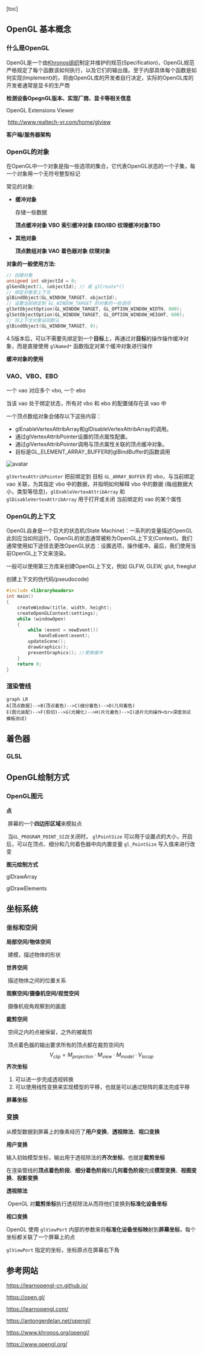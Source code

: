 [toc]

## OpenGL 基本概念

### 什么是OpenGL

OpenGL是一个由[Khronos组织](http://www.khronos.org/)制定并维护的规范(Specification)，OpenGL规范严格规定了每个函数该如何执行，以及它们的输出值。至于内部具体每个函数是如何实现(Implement)的，将由OpenGL库的开发者自行决定，实际的OpenGL库的开发者通常是显卡的生产商

**检测设备OpegnGL版本、实现厂商、显卡等相关信息**

   OpenGL Extensions Viewer

​	http://www.realtech-vr.com/home/glview

**客户端/服务器架构**

### OpenGL的对象

在OpenGL中一个对象是指一些选项的集合，它代表OpenGL状态的一个子集，每一个对象用一个无符号整型标记

常见的对象:

- **缓冲对象**

  存储一些数据 

  **顶点缓冲对象 VBO**	**索引缓冲对象 EBO/IBO**  **纹理缓冲对象TBO** 

- **其他对象**

  **顶点数组对象 VAO**	**着色器对象**  **纹理对象**

**对象的一般使用方法:**

```C++
// 创建对象
unsigned int objectId = 0;
glGenObject(1, &objectId); // 或 glCreate*()
// 绑定对象至上下文
glBindObject(GL_WINDOW_TARGET, objectId);
// 设置当前绑定到 GL_WINDOW_TARGET 的对象的一些选项
glSetObjectOption(GL_WINDOW_TARGET, GL_OPTION_WINDOW_WIDTH, 800);
glSetObjectOption(GL_WINDOW_TARGET, GL_OPTION_WINDOW_HEIGHT, 600);
// 将上下文对象设回默认
glBindObject(GL_WINDOW_TARGET, 0);
```

4.5版本后，可以不需要先绑定到一个**目标**上，再通过对**目标**的操作操作缓冲对象，而是直接使用 `glNamed*` 函数指定对某个缓冲对象进行操作

**缓冲对象的使用**

### VAO、VBO、EBO 

一个 vao 对应多个 vbo, 一个 ebo

当该 vao 处于绑定状态，所有对 vbo 和 ebo 的配置储存在该 vao 中

一个顶点数组对象会储存以下这些内容：

- glEnableVertexAttribArray和glDisableVertexAttribArray的调用。
- 通过glVertexAttribPointer设置的顶点属性配置。
- 通过glVertexAttribPointer调用与顶点属性关联的顶点缓冲对象。
- 目标是GL_ELEMENT_ARRAY_BUFFER的glBindBuffer的函数调用

![avatar](./pic/vertex_array_objects_ebo.png)

`glVertexAttribPointer` 把前绑定到 目标 `GL_ARRAY_BUFFER` 的 vbo，与当前绑定 vao 关联，为其指定 vbo 中的数据，并指明如何解释 vbo 中的数据 (每组数据大小，类型等信息)，`glEnableVertexAttribArray` 和 `glDisableVertexAttribArray` 用于打开或关闭 当前绑定的 vao 的某个属性

### OpenGL的上下文

OpenGL自身是一个巨大的状态机(State Machine)：一系列的变量描述OpenGL此刻应当如何运行。OpenGL的状态通常被称为OpenGL上下文(Context)。我们通常使用如下途径去更改OpenGL状态：设置选项，操作缓冲。最后，我们使用当前OpenGL上下文来渲染。

一般可以使用第三方库来创建OpenGL上下文，例如 GLFW, GLEW, glut, freeglut

创建上下文的伪代码(pseudocode)

```C
#include <libraryheaders>
int main()
{
    createWindow(title, width, height);
    createOpenGLContext(settings);
    while (windowOpen)
    {
        while (event = newEvent())
            handleEvent(event);
        updateScene();
        drawGraphics();
        presentGraphics(); //更换缓冲
    }
    return 0;
}
```

### 渲染管线

```mermaid
graph LR
A[顶点数据]-->B(顶点着色)-->C(细分着色)-->D(几何着色)
E(图元装配)-->F(剪切)-->G(光栅化)-->H(片元着色)-->I(逐片元的操作<br>深度测试 模板测试)

```

## 着色器





### GLSL

## OpenGL绘制方式

### OpenGL图元

**点**

​	屏幕的一个**四边形区域**来模拟点

​	当`GL_PROGRAM_POINT_SIZE`关闭时， `glPointSize` 可以用于设置点的大小，开启后，可以在顶点、细分和几何着色器中向内置变量 `gl_PointSize` 写入值来进行改变

**图元绘制方式**

glDrawArray 

glDrawElements

## 坐标系统

### 坐标和空间

**局部空间/物体空间**

​	建模，描述物体的形状

**世界空间**

​	描述物体之间的位置关系

**观察空间/摄像机空间/视觉空间**

​	摄像机视角观察到的画面

**裁剪空间**

​	空间之内的点被保留，之外的被裁剪

​	顶点着色器的输出要求所有的顶点都在裁剪空间内
$$
V_{clip} = M_{projection} \cdot M_{view} \cdot M_{model} \cdot V_{locap}
$$
**齐次坐标**

1. 可以进一步完成透视转换
2. 可以使用线性变换来实现模型的平移，也就是可以通过矩阵的乘法完成平移

**屏幕坐标**

### 变换

从模型数据到屏幕上的像素经历了**用户变换**、**透视除法**、**视口变换**

**用户变换**

​	输入初始模型坐标，输出用于透视除法的**齐次坐标**，也就是**裁剪坐标**

​	在渲染管线的**顶点着色阶段**、**细分着色阶段**和**几何着色阶段**完成**模型变换**、**视图变换**、**投影变换**

**透视除法**

​	OpenGL 对**裁剪坐标**执行透视除法从而将他们变换到**标准化设备坐标**

**视口变换**

OpenGL 使用 `glViewPort` 内部的参数来将**标准化设备坐标映**射到**屏幕坐标**，每个坐标都关联了一个屏幕上的点

`glViewPort` 指定的坐标，坐标原点在屏幕右下角



## 参考网站

https://learnopengl-cn.github.io/

https://open.gl/

https://learnopengl.com/

https://antongerdelan.net/opengl/

https://www.khronos.org/opengl/

https://www.opengl.org/
